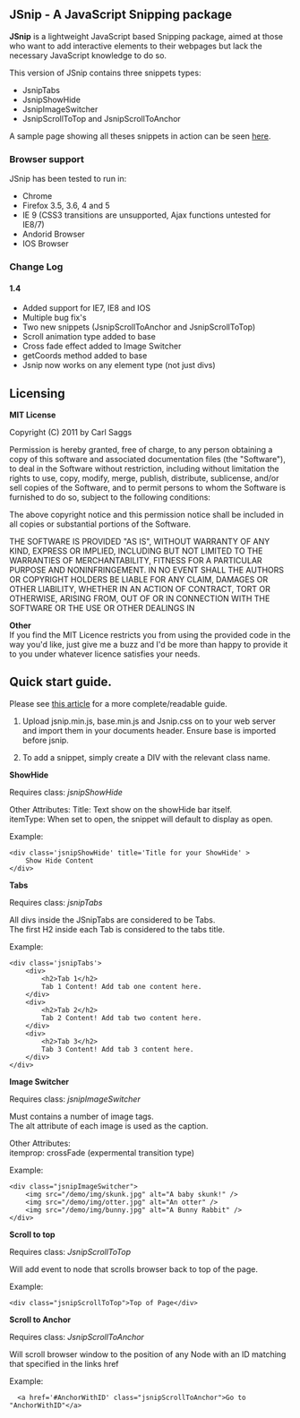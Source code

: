 JSnip - A JavaScript Snipping package
---------------------

**JSnip** is a lightweight JavaScript based Snipping package, aimed at those who want to add interactive 
elements to their webpages but lack the necessary JavaScript knowledge to do so.

This version of JSnip contains three snippets types:

* JsnipTabs
* JsnipShowHide
* JsnipImageSwitcher
* JsnipScrollToTop and JsnipScrollToAnchor

A sample page showing all theses snippets in action can be seen [here](http://userbag.co.uk/demo/jsnip/sample.htm).

### Browser support

JSnip has been tested to run in:

* Chrome
* Firefox 3.5, 3.6, 4 and 5
* IE 9 (CSS3 transitions are unsupported, Ajax functions untested for IE8/7)
* Andorid Browser
* IOS Browser

### Change Log

#### 1.4
* Added support for IE7, IE8 and IOS
* Multiple bug fix's
* Two new snippets (JsnipScrollToAnchor and JsnipScrollToTop)
* Scroll animation type added to base
* Cross fade effect added to Image Switcher
* getCoords method added to base
* Jsnip now works on any element type (not just divs)


Licensing
---------------------

**MIT License**

Copyright (C) 2011 by Carl Saggs


Permission is hereby granted, free of charge, to any person obtaining a copy
of this software and associated documentation files (the "Software"), to deal
in the Software without restriction, including without limitation the rights
to use, copy, modify, merge, publish, distribute, sublicense, and/or sell
copies of the Software, and to permit persons to whom the Software is
furnished to do so, subject to the following conditions:

The above copyright notice and this permission notice shall be included in
all copies or substantial portions of the Software.

THE SOFTWARE IS PROVIDED "AS IS", WITHOUT WARRANTY OF ANY KIND, EXPRESS OR
IMPLIED, INCLUDING BUT NOT LIMITED TO THE WARRANTIES OF MERCHANTABILITY,
FITNESS FOR A PARTICULAR PURPOSE AND NONINFRINGEMENT. IN NO EVENT SHALL THE
AUTHORS OR COPYRIGHT HOLDERS BE LIABLE FOR ANY CLAIM, DAMAGES OR OTHER
LIABILITY, WHETHER IN AN ACTION OF CONTRACT, TORT OR OTHERWISE, ARISING FROM,
OUT OF OR IN CONNECTION WITH THE SOFTWARE OR THE USE OR OTHER DEALINGS IN
 
**Other**    
If you find the MIT Licence restricts you from using the provided code in the way you'd like, 
just give me a buzz and I'd be more than happy to provide it to you under whatever licence satisfies 
your needs. 

Quick start guide.
---------------------
Please see [this article](http://userbag.co.uk/development/introducing-jsnip/) for a more complete/readable guide.

1. Upload jsnip.min.js, base.min.js and Jsnip.css on to your web server and import them in your documents header. 
   Ensure base is imported before jsnip.

2. To add a snippet, simply create a DIV with the relevant class name.


**ShowHide**

Requires class: *jsnipShowHide*

Other Attributes:
Title: Text show on the showHide bar itself.   
itemType: When set to open, the snippet will default to display as open.

Example:

    <div class='jsnipShowHide' title='Title for your ShowHide' >
        Show Hide Content
    </div>


**Tabs**

Requires class: *jsnipTabs*

All divs inside the JSnipTabs are considered to be Tabs.   
The first H2 inside each Tab is considered to the tabs title.


Example:

    <div class='jsnipTabs'>
        <div>
            <h2>Tab 1</h2>
            Tab 1 Content! Add tab one content here.
        </div>
        <div>
            <h2>Tab 2</h2>
            Tab 2 Content! Add tab two content here.
        </div>
        <div>
            <h2>Tab 3</h2>
            Tab 3 Content! Add tab 3 content here.
        </div>
    </div>


**Image Switcher**

Requires class: *jsnipImageSwitcher*

Must contains a number of image tags.   
The alt attribute of each image is used as the caption.

Other Attributes:     
itemprop: crossFade (expermental transition type)

Example:

    <div class="jsnipImageSwitcher">
        <img src="/demo/img/skunk.jpg" alt="A baby skunk!" />
        <img src="/demo/img/otter.jpg" alt="An otter" />
        <img src="/demo/img/bunny.jpg" alt="A Bunny Rabbit" />
    </div>
	
**Scroll to top**

Requires class: *JsnipScrollToTop*

Will add event to node that scrolls browser back to top of the page.

Example:

    <div class="jsnipScrollToTop">Top of Page</div>
	
	
**Scroll to Anchor**	
	
Requires class: *JsnipScrollToAnchor*

Will scroll browser window to the position of any Node with an ID matching that specified
in the links href

Example:

      <a href='#AnchorWithID' class="jsnipScrollToAnchor">Go to "AnchorWithID"</a>
	
	
	
	